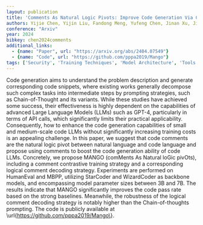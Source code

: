 ```yaml
---
layout: publication
title: 'Comments As Natural Logic Pivots: Improve Code Generation Via Comment Perspective'
authors: Yijie Chen, Yijin Liu, Fandong Meng, Yufeng Chen, Jinan Xu, Jie Zhou
conference: "Arxiv"
year: 2024
bibkey: chen2024comments
additional_links:
  - {name: "Paper", url: "https://arxiv.org/abs/2404.07549"}
  - {name: "Code", url: "https://github.com/pppa2019/Mango"}
tags: ['Security', 'Training Techniques', 'Model Architecture', 'Tools', 'Reinforcement Learning', 'GPT', 'Has Code', 'Prompting', 'Applications']
---
```

Code generation aims to understand the problem description and generate
corresponding code snippets, where existing works generally decompose such
complex tasks into intermediate steps by prompting strategies, such as
Chain-of-Thought and its variants. While these studies have achieved some
success, their effectiveness is highly dependent on the capabilities of
advanced Large Language Models (LLMs) such as GPT-4, particularly in terms of
API calls, which significantly limits their practical applicability.
Consequently, how to enhance the code generation capabilities of small and
medium-scale code LLMs without significantly increasing training costs is an
appealing challenge. In this paper, we suggest that code comments are the
natural logic pivot between natural language and code language and propose
using comments to boost the code generation ability of code LLMs. Concretely,
we propose MANGO (comMents As Natural loGic pivOts), including a comment
contrastive training strategy and a corresponding logical comment decoding
strategy. Experiments are performed on HumanEval and MBPP, utilizing StarCoder
and WizardCoder as backbone models, and encompassing model parameter sizes
between 3B and 7B. The results indicate that MANGO significantly improves the
code pass rate based on the strong baselines. Meanwhile, the robustness of the
logical comment decoding strategy is notably higher than the Chain-of-thoughts
prompting. The code is publicly available at
\url\{https://github.com/pppa2019/Mango\}.
